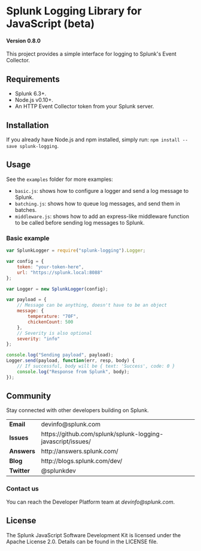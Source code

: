 # Splunk Logging Library for JavaScript (beta)

#### Version 0.8.0

This project provides a simple interface for logging to Splunk's Event Collector.

## Requirements

* Splunk 6.3+.
* Node.js v0.10+.
* An HTTP Event Collector token from your Splunk server.

## Installation

If you already have Node.js and npm installed, simply run: `npm install --save splunk-logging`.

## Usage

See the `examples` folder for more examples:

* `basic.js`: shows how to configure a logger and send a log message to Splunk.
* `batching.js`: shows how to queue log messages, and send them in batches.
* `middleware.js`: shows how to add an express-like middleware function to be called before sending log messages to Splunk.

### Basic example

```javascript
var SplunkLogger = require("splunk-logging").Logger;

var config = {
    token: "your-token-here",
    url: "https://splunk.local:8088"
};

var Logger = new SplunkLogger(config);

var payload = {
    // Message can be anything, doesn't have to be an object
    message: {
        temperature: "70F",
        chickenCount: 500
    },
    // Severity is also optional
    severity: "info"
};

console.log("Sending payload", payload);
Logger.send(payload, function(err, resp, body) {
    // If successful, body will be { text: 'Success', code: 0 }
    console.log("Response from Splunk", body);
});
```

## Community

Stay connected with other developers building on Splunk.

<table>

<tr>
<td><b>Email</b></td>
<td>devinfo@splunk.com</td>
</tr>

<tr>
<td><b>Issues</b>
<td><span>https://github.com/splunk/splunk-logging-javascript/issues/</span></td>
</tr>

<tr>
<td><b>Answers</b>
<td><span>http://answers.splunk.com/</span></td>
</tr>

<tr>
<td><b>Blog</b>
<td><span>http://blogs.splunk.com/dev/</span></td>
</tr>

<tr>
<td><b>Twitter</b>
<td>@splunkdev</td>
</tr>

</table>

### Contact us

You can reach the Developer Platform team at _devinfo@splunk.com_.

## License

The Splunk JavaScript Software Development Kit is licensed under the Apache
License 2.0. Details can be found in the LICENSE file.
